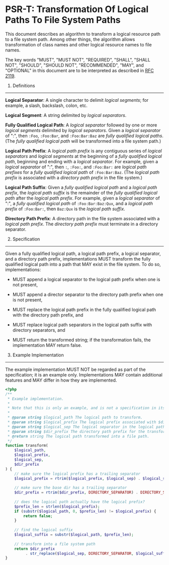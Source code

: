 PSR-T: Transformation Of Logical Paths To File System Paths
===========================================================

This document describes an algorithm to transform a logical resource path to a
file system path. Among other things, the algorithm allows transformation of
class names and other logical resource names to file names.

The key words "MUST", "MUST NOT", "REQUIRED", "SHALL", "SHALL NOT", "SHOULD",
"SHOULD NOT", "RECOMMENDED", "MAY", and "OPTIONAL" in this document are to be
interpreted as described in [RFC 2119](http://tools.ietf.org/html/rfc2119).


1. Definitions
--------------

**Logical Separator**: A single character to delimit _logical segments_; for
example, a slash, backslash, colon, etc.

**Logical Segment**: A string delimited by _logical separators_.

**Fully Qualified Logical Path**: A _logical separator_ followed by one or
more _logical segments_ delimited by _logical separators_. Given a _logical
separator_ of ":", then `:Foo`, `:Foo:Bar`, and `:Foo:Bar:Baz` are _fully
qualified logical paths_. (The _fully qualified logical path_ will be
transformed into a file system path.)

**Logical Path Prefix**: A _logical path prefix_ is any contiguous series of
_logical separators_ and _logical segments_ at the beginning of a
_fully qualified logical path_, beginning and ending with a _logical separator_.
For example, given a _logical separator_ of ":", then `:`, `:Foo:`, and
`:Foo:Bar:` are _logical path prefixes_ for a _fully qualified logical path_
of `:Foo:Bar:Baz`. (The _logical path prefix_ is associated with a _directory
path prefix_ in the file system.)

**Logical Path Suffix**: Given a _fully qualified logical path_ and a
_logical path prefix_, the _logical path suffix_ is the remainder of the
_fully qualified logical path_ after the _logical path prefix_. For example,
given a _logical separator_ of ":", a _fully qualified logical path_ of
`:Foo:Bar:Baz:Qux`, and a _logical path prefix_ of `:Foo:Bar:`, then `Baz:Qux`
is the _logical path suffix_.

**Directory Path Prefix**: A directory path in the file system associated with
a _logical path prefix_. The _directory path prefix_ must terminate in a
directory separator.


2. Specification
----------------

Given a fully qualified logical path, a logical path prefix, a logical
separator, and a directory path prefix, implementations MUST transform the
fully qualified logical path into a path that MAY exist in the file
system. To do so, implementations:

- MUST append a logical separator to the logical path prefix when one is not
  present,
  
- MUST append a director separator to the directory path prefix when one is
  not present,
  
- MUST replace the logical path prefix in the fully qualified logical path 
  with the directory path prefix, and

- MUST replace logical path separators in the logical path suffix with
  directory separators, and

- MUST return the transformed string; if the transformation fails, the
  implementation MAY return false.


3. Example Implementation
-------------------------

The example implementation MUST NOT be regarded as part of the specification;
it is an example only. Implementations MAY contain additional features and MAY
differ in how they are implemented.

```php
<?php
/**
 * Example implementation.
 * 
 * Note that this is only an example, and is not a specification in itself.
 * 
 * @param string $logical_path The logical path to transform.
 * @param string $logical_prefix The logical prefix associated with $dir_prefix.
 * @param string $logical_sep The logical separator in the logical path.
 * @param string $dir_prefix The directory path prefix for the transformation.
 * @return string The logical path transformed into a file path.
 */
function transform(
    $logical_path,
    $logical_prefix,
    $logical_sep,
    $dir_prefix
) {
    // make sure the logical prefix has a trailing separator
    $logical_prefix = rtrim($logical_prefix, $logical_sep) . $logical_sep;
    
    // make sure the base dir has a trailing separator
    $dir_prefix = rtrim($dir_prefix, DIRECTORY_SEPARATOR) . DIRECTORY_SEPARATOR;
    
    // does the logical path actually have the logical prefix?
    $prefix_len = strlen($logical_prefix);
    if (substr($logical_path, 0, $prefix_len) != $logical_prefix) {
        return false;
    }
    
    // find the logical suffix
    $logical_suffix = substr($logical_path, $prefix_len);
    
    // transform into a file system path
    return $dir_prefix
         . str_replace($logical_sep, DIRECTORY_SEPARATOR, $logical_suffix);
}
```
